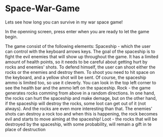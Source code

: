 # Space-War-Game
Lets see how long you can survive in my war space game!

In the openning screen, press enter when you are ready to let the game begin.

The game consist of the following elements:
Spaceship - which the user can control with the keyboard arrows keys. The goal of the spaceship is to fight the evil enemies that will show up throughout the game. It has a limited amount of health points, so it needs to be careful about getting hurt by rocks and enemies' shots. To defend himself, the user can shoot either the rocks or the enemies and destroy them. To shoot you need to hit space on the keyboard, and a yellow shot will be sent. Of course, the spaceship ammo is limited too, so use it cleverly. You can look in the top left corner to see the health bar and the ammo left on the spaceship.
Rock - the game generates rocks comming from above in a random directions. In one hand, the rocks can hurt the spaceship and make demage, but on the other hand, if the spaceship will destroy the rocks, some loot can get out of it (not always). And the rocks are even more interesting than that. The enemies' shots can destroy a rock too and when this is happening, the rock becomes evil and starts to move aiming at the spaceship!
Loot - the rocks that will be destroyed by the spaceship, with some probability, will remain a gift in te place of destruction
